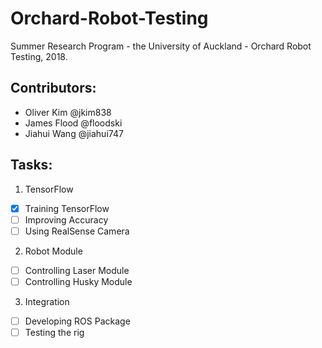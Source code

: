 Orchard-Robot-Testing
======================
Summer Research Program - the University of Auckland - Orchard Robot Testing, 2018.

## Contributors: 
* Oliver Kim @jkim838
* James Flood @floodski
* Jiahui Wang @jiahui747

## Tasks:
1. TensorFlow
 * [x] Training TensorFlow
 * [ ] Improving Accuracy
 * [ ] Using RealSense Camera
2. Robot Module
 * [ ] Controlling Laser Module
 * [ ] Controlling Husky Module
3. Integration
 * [ ] Developing ROS Package
 * [ ] Testing the rig
